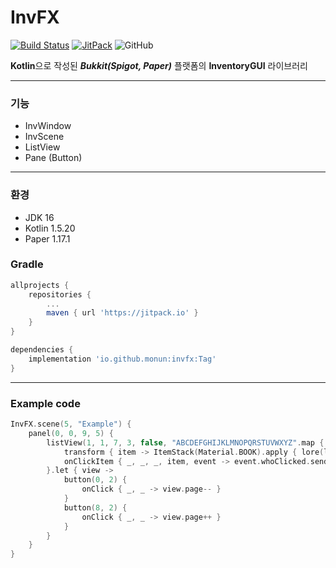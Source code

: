 # InvFX
[![Build Status](https://travis-ci.com/monun/invfx.svg?branch=master)](https://travis-ci.org/monun/invfx)
[![JitPack](https://jitpack.io/v/monun/invfx.svg)](https://jitpack.io/#monun/invfx)
![GitHub](https://img.shields.io/github/license/monun/invfx)

**Kotlin**으로 작성된 ***Bukkit(Spigot, Paper)*** 플랫폼의 **InventoryGUI** 라이브러리

---
### 기능
* InvWindow
* InvScene
* ListView
* Pane (Button)
---
### 환경
* JDK 16
* Kotlin 1.5.20
* Paper 1.17.1
### Gradle
```groovy
allprojects {
    repositories {
        ...
        maven { url 'https://jitpack.io' }
    }
}
```
```groovy
dependencies {
    implementation 'io.github.monun:invfx:Tag'
}
```
---
### Example code
```kotlin
InvFX.scene(5, "Example") {
    panel(0, 0, 9, 5) {
        listView(1, 1, 7, 3, false, "ABCDEFGHIJKLMNOPQRSTUVWXYZ".map { it.toString() }) {
            transform { item -> ItemStack(Material.BOOK).apply { lore(listOf(text(item))) } }
            onClickItem { _, _, _, item, event -> event.whoClicked.sendMessage(text("CLICK_ITEM $item")) }
        }.let { view ->
            button(0, 2) {
                onClick { _, _ -> view.page-- }
            }
            button(8, 2) {
                onClick { _, _ -> view.page++ }
            }
        }
    }
}
```
